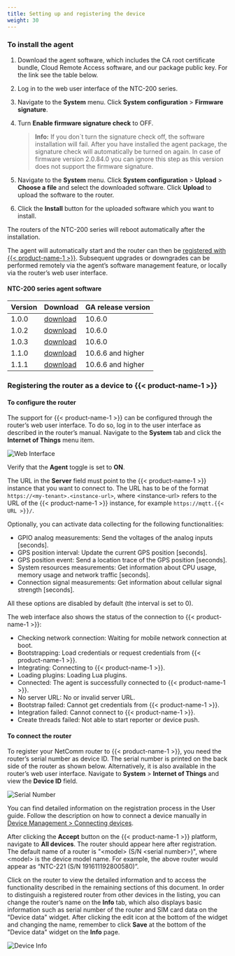 ```yaml
---
title: Setting up and registering the device
weight: 30
---
```


<a name="install-agent"></a>
### To install the agent

1. Download the agent software, which includes the CA root certificate bundle, Cloud Remote Access software, and our package public key. For the link see the table below.
2. Log in to the web user interface of the NTC-200 series.
3. Navigate to the **System** menu. Click **System configuration** > **Firmware signature**.
4. Turn **Enable firmware signature check** to OFF.

    > **Info:** If you don´t turn the signature check off, the software installation will fail. After you have installed the agent package, the signature check will automatically be turned on again.
  In case of firmware version 2.0.84.0 you can ignore this step as this version does not support the firmware signature.

5. Navigate to the **System** menu. Click **System configuration** > **Upload** > **Choose a file** and select the downloaded software. Click **Upload** to upload the software to the router.
6. Click the **Install** button for the uploaded software which you want to install.

The routers of the NTC-200 series will reboot automatically after the installation.

The agent will automatically start and the router can then be [registered with {{< product-name-1 >}}](#register-device). Subsequent upgrades or downgrades can be performed remotely via the agent’s software management feature, or locally via the router’s web user interface.

#### NTC-200 series agent software

|Version|Download|GA release version|
|:---|:---|:---|
|1.0.0|[download](http://resources.cumulocity.com/ntc/cumulocity-ntc-agent_1.0.0_arm-signed.ipk)|10.6.0|
|1.0.2|[download](http://resources.cumulocity.com/ntc/cumulocity-ntc-agent_1.0.2_arm-signed.ipk)|10.6.0|
|1.0.3|[download](http://resources.cumulocity.com/ntc/cumulocity-ntc-agent_1.0.3_arm-signed.ipk)|10.6.0|
|1.1.0|[download](http://resources.cumulocity.com/ntc/cumulocity-ntc-agent_1.1.0_arm-signed.ipk)|10.6.6 and higher|
|1.1.1|[download](http://resources.cumulocity.com/ntc/cumulocity-ntc-agent_1.1.1_arm-signed.ipk)|10.6.6 and higher|


<a name="register-device"></a>
### Registering the router as a device to {{< product-name-1 >}}

<a name="configure"></a>
#### To configure the router

The support for {{< product-name-1 >}} can be configured through the router’s web user interface. To do so, log in to the user interface as described in the router’s manual. Navigate to the **System** tab and click the **Internet of Things** menu item.

![Web Interface](/images/device-demos/casa-system-router/router-web-interface.png)

Verify that the **Agent** toggle is set to **ON**.

The URL in the **Server** field must point to the {{< product-name-1 >}} instance that you want to connect to. The URL has to be of the format `https://<my-tenant>.<instance-url>`, where &lt;instance-url&gt; refers to the URL of the {{< product-name-1 >}} instance, for example `https://mqtt.{{< URL >}}/`.

Optionally, you can activate data collecting for the following functionalities:

* GPIO analog measurements: Send the voltages of the analog inputs [seconds].
* GPS position interval: Update the current GPS position [seconds].
* GPS position event: Send a location trace of the GPS position [seconds].
* System resources measurements: Get information about CPU usage, memory usage and network traffic [seconds].
* Connection signal measurements: Get information about cellular signal strength [seconds].

All these options are disabled by default (the interval is set to 0).

The web interface also shows the status of the connection to {{< product-name-1 >}}:

* Checking network connection: Waiting for mobile network connection at boot.
* Bootstrapping: Load credentials or request credentials from {{< product-name-1 >}}.
* Integrating: Connecting to {{< product-name-1 >}}.
* Loading plugins: Loading Lua plugins.
* Connected: The agent is successfully connected to {{< product-name-1 >}}.
* No server URL: No or invalid server URL.
* Bootstrap failed: Cannot get credentials from {{< product-name-1 >}}.
* Integration failed: Cannot connect to {{< product-name-1 >}}.
* Create threads failed: Not able to start reporter or device push.

<a name="connect"></a>
#### To connect the router

To register your NetComm router to {{< product-name-1 >}}, you need the router’s serial number as device ID. The serial number is printed on the back side of the router as shown below. Alternatively, it is also available in the router’s web user interface. Navigate to **System** > **Internet of Things** and view the **Device ID** field.

![Serial Number](/images/device-demos/casa-system-router/router-serial-number.png)

You can find detailed information on the registration process in the User guide. Follow the description on how to connect a device manually in [Device Management > Connecting devices](/users-guide/device-management/#device-registration-manually).

After clicking the **Accept** button on the {{< product-name-1 >}} platform, navigate to **All devices**. The router should appear here after registration. The default name of a router is "&#60;model&#62; (S/N &#60;serial number&#62;)", where &#60;model&#62; is the device model name. For example, the above router would appear as “NTC-221 (S/N 191611192800580)”.

Click on the router to view the detailed information and to access the functionality described in the remaining sections of this document. In order to distinguish a registered router from other devices in the listing, you can change the router’s name on the **Info** tab, which also displays basic information such as serial number of the router and SIM card data on the "Device data" widget. After clicking the edit icon at the bottom of the widget and changing the name, remember to click **Save** at the bottom of the "Device data" widget on the **Info** page.

![Device Info](/images/device-demos/casa-system-router/router-device-info.png)
